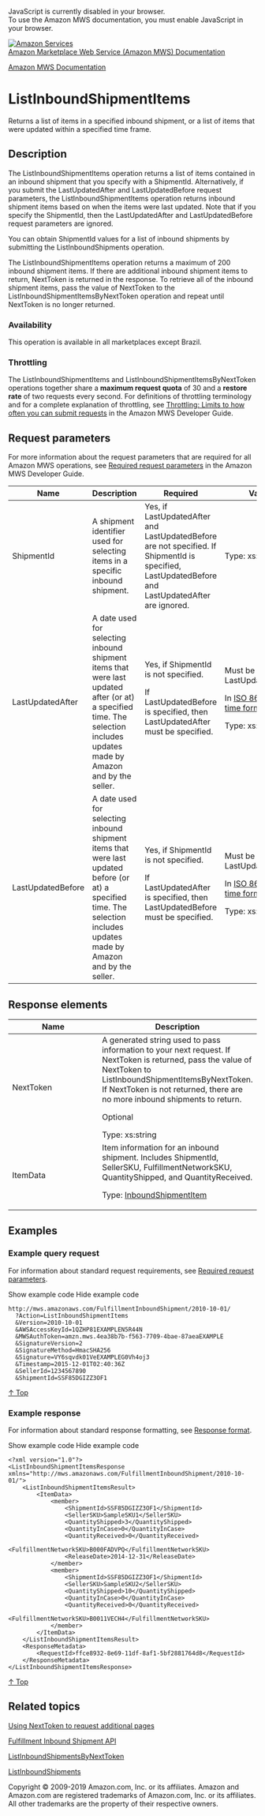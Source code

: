 <div id="MWSDX_noscript">

JavaScript is currently disabled in your browser.  
To use the Amazon MWS documentation, you must enable JavaScript in your
browser.

</div>

<div id="MWSDX_divtop">

[![Amazon
Services](https://images-na.ssl-images-amazon.com/images/G/08/mwsportal/fr_FR/amazonservices.gif
"Amazon Services")](http://services.amazon.fr)  
<span id="MWSDX_titlebar">[Amazon Marketplace Web Service (Amazon MWS)
Documentation](https://developer.amazonservices.fr/gp/mws/docs.html)</span>

</div>

<div id="MWSDX_divbottom">

<div id="MWSDX_divleft">

<div id="MWSDX_toc">

</div>

</div>

<div id="MWSDX_divright">

<div id="MWSDX_content">

<span id="MWSDX_breadcrumbs">[Amazon MWS
Documentation](https://developer.amazonservices.fr/gp/mws/docs.html)</span>

<div id="FBAInbound_ListInboundShipmentItems" class="nested0">

# ListInboundShipmentItems

<div class="body">

<span class="ph">Returns a list of items in a specified inbound
shipment, or a list of items that were updated within a specified time
frame.</span>

</div>

<div id="Description" class="topic concept nested1">

## Description

<div class="body conbody">

<div class="section">

The <span class="keyword apiname">ListInboundShipmentItems</span>
operation returns a list of items contained in an inbound shipment that
you specify with a <span class="keyword parmname">ShipmentId</span>.
Alternatively, if you submit the
<span class="keyword parmname">LastUpdatedAfter</span> and
<span class="keyword parmname">LastUpdatedBefore</span> request
parameters, the
<span class="keyword apiname">ListInboundShipmentItems</span> operation
returns inbound shipment items based on when the items were last
updated. Note that if you specify the
<span class="keyword parmname">ShipmentId</span>, then the
<span class="keyword parmname">LastUpdatedAfter</span> and
<span class="keyword parmname">LastUpdatedBefore</span> request
parameters are ignored.

You can obtain <span class="keyword parmname">ShipmentId</span> values
for a list of inbound shipments by submitting the
<span class="keyword apiname">ListInboundShipments</span> operation.

The <span class="keyword apiname">ListInboundShipmentItems</span>
operation returns a maximum of 200 inbound shipment items. If there are
additional inbound shipment items to return,
<span class="keyword parmname">NextToken</span> is returned in the
response. To retrieve all of the inbound shipment items, pass the value
of <span class="keyword parmname">NextToken</span> to the
<span class="keyword apiname">ListInboundShipmentItemsByNextToken</span>
operation and repeat until
<span class="keyword parmname">NextToken</span> is no longer returned.

</div>

<div class="section">

### Availability

This operation is available in all marketplaces except Brazil.

</div>

<div class="section">

### Throttling

The <span class="keyword apiname">ListInboundShipmentItems</span> and
<span class="keyword apiname">ListInboundShipmentItemsByNextToken</span>
operations together share a **maximum request quota** of 30 and a
**restore rate** of two requests every second. <span class="ph">For
definitions of throttling terminology and for a complete explanation of
throttling, see [Throttling: Limits to how often you can submit
requests](../dev_guide/DG_Throttling.md) in the
<span class="ph">Amazon MWS Developer Guide</span>.</span>

</div>

</div>

</div>

<div id="RequestParameters" class="topic reference nested1">

## Request parameters

<div class="body refbody">

<div class="section">

<span class="ph">For more information about the request parameters that
are required for all <span class="ph">Amazon MWS</span> operations, see
[Required request
parameters](../dev_guide/DG_RequiredRequestParameters.md) in the
<span class="ph">Amazon MWS Developer Guide</span>.</span>

</div>

<div class="tablenoborder">

<table>
<colgroup>
<col style="width: 25%" />
<col style="width: 25%" />
<col style="width: 25%" />
<col style="width: 25%" />
</colgroup>
<thead>
<tr class="header">
<th>Name</th>
<th>Description</th>
<th>Required</th>
<th>Values</th>
</tr>
</thead>
<tbody>
<tr class="odd">
<td><span class="keyword parmname">ShipmentId</span></td>
<td>A shipment identifier used for selecting items in a specific inbound shipment.</td>
<td>Yes, if <span class="keyword parmname">LastUpdatedAfter</span> and <span class="keyword parmname">LastUpdatedBefore</span> are not specified. If <span class="keyword parmname">ShipmentId</span> is specified, <span class="keyword parmname">LastUpdatedBefore</span> and <span class="keyword parmname">LastUpdatedAfter</span> are ignored.</td>
<td><span class="ph">Type: xs:string</span></td>
</tr>
<tr class="even">
<td><span class="keyword parmname">LastUpdatedAfter</span></td>
<td>A date used for selecting inbound shipment items that were last updated after (or at) a specified time. The selection includes updates made by Amazon and by the seller.</td>
<td>Yes, if <span class="keyword parmname">ShipmentId</span> is not specified.
<p>If <span class="keyword parmname">LastUpdatedBefore</span> is specified, then <span class="keyword parmname">LastUpdatedAfter</span> must be specified.</p></td>
<td>Must be earlier than <span class="keyword parmname">LastUpdatedBefore</span>.
<p>In <span class="ph"><a href="../dev_guide/DG_ISO8601.md" class="xref">ISO 8601 date time format</a></span>.</p>
<p><span class="ph">Type: xs:dateTime</span></p></td>
</tr>
<tr class="odd">
<td><span class="keyword parmname">LastUpdatedBefore</span></td>
<td>A date used for selecting inbound shipment items that were last updated before (or at) a specified time. The selection includes updates made by Amazon and by the seller.</td>
<td>Yes, if <span class="keyword parmname">ShipmentId</span> is not specified.
<p>If <span class="keyword parmname">LastUpdatedAfter</span> is specified, then <span class="keyword parmname">LastUpdatedBefore</span> must be specified.</p></td>
<td>Must be later than <span class="keyword parmname">LastUpdatedAfter</span>.
<p>In <span class="ph"><a href="../dev_guide/DG_ISO8601.md" class="xref">ISO 8601 date time format</a></span>.</p>
<p><span class="ph">Type: xs:dateTime</span></p></td>
</tr>
</tbody>
</table>

</div>

</div>

</div>

<div id="ResponseElements" class="topic reference nested1">

## Response elements

<div class="body refbody">

<div class="tablenoborder">

<table>
<colgroup>
<col style="width: 50%" />
<col style="width: 50%" />
</colgroup>
<thead>
<tr class="header">
<th>Name</th>
<th>Description</th>
</tr>
</thead>
<tbody>
<tr class="odd">
<td><span class="keyword parmname">NextToken</span></td>
<td>A generated string used to pass information to your next request. If <span class="keyword parmname">NextToken</span> is returned, pass the value of <span class="keyword parmname">NextToken</span> to <span class="keyword apiname">ListInboundShipmentItemsByNextToken</span>. If <span class="keyword parmname">NextToken</span> is not returned, there are no more inbound shipments to return.
<p>Optional</p>
<span class="ph">Type: xs:string</span></td>
</tr>
<tr class="even">
<td><span class="keyword parmname">ItemData</span></td>
<td>Item information for an inbound shipment. Includes <span class="keyword parmname">ShipmentId</span>, <span class="keyword parmname">SellerSKU</span>, <span class="keyword parmname">FulfillmentNetworkSKU</span>, <span class="keyword parmname">QuantityShipped</span>, and <span class="keyword parmname">QuantityReceived</span>.
<p>Type: <a href="FBAInbound_Datatypes.md#InboundShipmentItem" class="xref" title="Item information for an inbound shipment. Submitted with a call to the CreateInboundShipment or UpdateInboundShipment operation.">InboundShipmentItem</a></p></td>
</tr>
</tbody>
</table>

</div>

</div>

</div>

<div id="Examples" class="topic reference nested1">

## Examples

<div class="body refbody">

<div class="section">

### Example query request

<span class="ph">For information about standard request requirements,
see [Required request
parameters](../dev_guide/DG_RequiredRequestParameters.md).</span>

<span class="ph expander"> <span class="keyword parmname xshow">Show
example code</span> <span class="keyword parmname xhide">Hide example
code</span> </span>

<div class="sectiondiv content">

``` pre codeblock
http://mws.amazonaws.com/FulfillmentInboundShipment/2010-10-01/
  ?Action=ListInboundShipmentItems
  &Version=2010-10-01
  &AWSAccessKeyId=1QZHP81EXAMPLEN5R44N
  &MWSAuthToken=amzn.mws.4ea38b7b-f563-7709-4bae-87aeaEXAMPLE
  &SignatureVersion=2
  &SignatureMethod=HmacSHA256
  &Signature=VY6sqvdk01VeEXAMPLEG0Vh4oj3
  &Timestamp=2015-12-01T02:40:36Z
  &SellerId=1234567890
  &ShipmentId=SSF85DGIZZ3OF1
```

[↑ Top](#Examples)

</div>

</div>

<div class="section">

### Example response

<span class="ph">For information about standard response formatting, see
[Response format](../dev_guide/DG_ResponseFormat.md).</span>

<span class="ph expander"> <span class="keyword parmname xshow">Show
example code</span> <span class="keyword parmname xhide">Hide example
code</span> </span>

<div class="sectiondiv content">

``` pre codeblock
<?xml version="1.0"?>
<ListInboundShipmentItemsResponse xmlns="http://mws.amazonaws.com/FulfillmentInboundShipment/2010-10-01/">
    <ListInboundShipmentItemsResult>
        <ItemData>
            <member>
                <ShipmentId>SSF85DGIZZ3OF1</ShipmentId>
                <SellerSKU>SampleSKU1</SellerSKU>
                <QuantityShipped>3</QuantityShipped>
                <QuantityInCase>0</QuantityInCase>
                <QuantityReceived>0</QuantityReceived>
                <FulfillmentNetworkSKU>B000FADVPQ</FulfillmentNetworkSKU>
                <ReleaseDate>2014-12-31</ReleaseDate>
            </member>
            <member>
                <ShipmentId>SSF85DGIZZ3OF1</ShipmentId>
                <SellerSKU>SampleSKU2</SellerSKU>
                <QuantityShipped>10</QuantityShipped>
                <QuantityInCase>0</QuantityInCase>
                <QuantityReceived>0</QuantityReceived>
                <FulfillmentNetworkSKU>B0011VECH4</FulfillmentNetworkSKU>
            </member>
        </ItemData>
    </ListInboundShipmentItemsResult>
    <ResponseMetadata>
        <RequestId>ffce8932-8e69-11df-8af1-5bf2881764d8</RequestId>
    </ResponseMetadata>
</ListInboundShipmentItemsResponse>
```

[↑ Top](#Examples)

</div>

</div>

</div>

</div>

<div id="RelatedTopics" class="topic nested1">

## Related topics

<div class="body">

[Using NextToken to request additional
pages](../dev_guide/DG_NextToken.md)

[Fulfillment Inbound Shipment
API](../fba_inbound/FBAInbound_Overview.md)

[ListInboundShipmentsByNextToken](FBAInbound_ListInboundShipmentsByNextToken.md "Returns the next page of inbound shipments using the NextToken parameter.")

[ListInboundShipments](FBAInbound_ListInboundShipments.md "Returns a list of inbound shipments based on criteria that you specify.")

</div>

</div>

</div>

<div id="MWSDX_footer">

Copyright © 2009-2019 Amazon.com, Inc. or its affiliates. Amazon and
Amazon.com are registered trademarks of Amazon.com, Inc. or its
affiliates. All other trademarks are the property of their respective
owners.

</div>

</div>

</div>

<div style="clear: both;">

</div>

</div>
